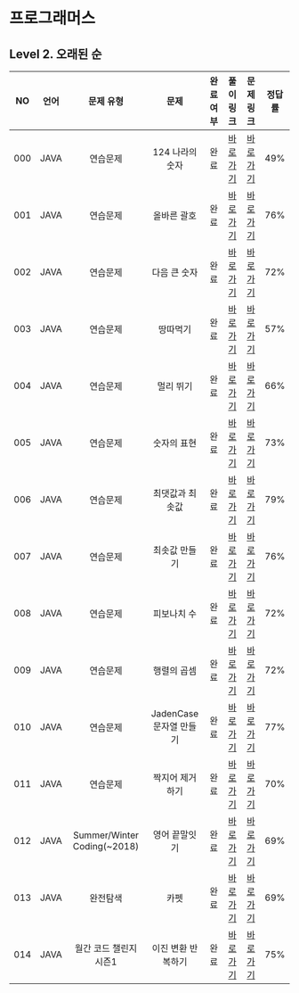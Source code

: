 # 프로그래머스

## Level 2. 오래된 순

|NO|언어|문제 유형|문제|완료 여부|풀이 링크|문제 링크|정답률|
|:--:|:--:|:--:|:--:|:--:|:--:|:--:|:--:|
|000|JAVA|연습문제|124 나라의 숫자|완료|[바로가기](https://github.com/kangsh9107/CodingTest-Study/blob/main/CodingTest-Java/src/main/java/programmers2/OneTwoFourCountry.java)|[바로가기](https://school.programmers.co.kr/learn/courses/30/lessons/12899)|49%|
|001|JAVA|연습문제|올바른 괄호|완료|[바로가기](https://github.com/kangsh9107/CodingTest-Study/blob/main/CodingTest-Java/src/main/java/programmers2/CorrectParentheses.java)|[바로가기](https://school.programmers.co.kr/learn/courses/30/lessons/12909)|76%|
|002|JAVA|연습문제|다음 큰 숫자|완료|[바로가기](https://github.com/kangsh9107/CodingTest-Study/blob/main/CodingTest-Java/src/main/java/programmers2/NextBiggerNumber.java)|[바로가기](https://school.programmers.co.kr/learn/courses/30/lessons/12911)|72%|
|003|JAVA|연습문제|땅따먹기|완료|[바로가기](https://github.com/kangsh9107/CodingTest-Study/blob/main/CodingTest-Java/src/main/java/programmers2/Hopscotch.java)|[바로가기](https://school.programmers.co.kr/learn/courses/30/lessons/12913)|57%|
|004|JAVA|연습문제|멀리 뛰기|완료|[바로가기](https://github.com/kangsh9107/CodingTest-Study/blob/main/CodingTest-Java/src/main/java/programmers2/LongJump.java)|[바로가기](https://school.programmers.co.kr/learn/courses/30/lessons/12914)|66%|
|005|JAVA|연습문제|숫자의 표현|완료|[바로가기](https://github.com/kangsh9107/CodingTest-Study/blob/main/CodingTest-Java/src/main/java/programmers2/RepresentationOfNumber.java)|[바로가기](https://school.programmers.co.kr/learn/courses/30/lessons/12924)|73%|
|006|JAVA|연습문제|최댓값과 최솟값|완료|[바로가기](https://github.com/kangsh9107/CodingTest-Study/blob/main/CodingTest-Java/src/main/java/programmers2/MaxMin.java)|[바로가기](https://school.programmers.co.kr/learn/courses/30/lessons/12939)|79%|
|007|JAVA|연습문제|최솟값 만들기|완료|[바로가기](https://github.com/kangsh9107/CodingTest-Study/blob/main/CodingTest-Java/src/main/java/programmers2/MakeMin.java)|[바로가기](https://school.programmers.co.kr/learn/courses/30/lessons/12941)|76%|
|008|JAVA|연습문제|피보나치 수|완료|[바로가기](https://github.com/kangsh9107/CodingTest-Study/blob/main/CodingTest-Java/src/main/java/programmers2/Fibonacci.java)|[바로가기](https://school.programmers.co.kr/learn/courses/30/lessons/12945)|72%|
|009|JAVA|연습문제|행렬의 곱셈|완료|[바로가기](https://github.com/kangsh9107/CodingTest-Study/blob/main/CodingTest-Java/src/main/java/programmers2/MatrixMultiplication.java)|[바로가기](https://school.programmers.co.kr/learn/courses/30/lessons/12949)|72%|
|010|JAVA|연습문제|JadenCase 문자열 만들기|완료|[바로가기](https://github.com/kangsh9107/CodingTest-Study/blob/main/CodingTest-Java/src/main/java/programmers2/JadenCase.java)|[바로가기](https://school.programmers.co.kr/learn/courses/30/lessons/12951)|77%|
|011|JAVA|연습문제|짝지어 제거하기|완료|[바로가기](https://github.com/kangsh9107/CodingTest-Study/blob/main/CodingTest-Java/src/main/java/programmers2/RemovePair.java)|[바로가기](https://school.programmers.co.kr/learn/courses/30/lessons/12973)|70%|
|012|JAVA|Summer/Winter Coding(~2018)|영어 끝말잇기|완료|[바로가기](https://github.com/kangsh9107/CodingTest-Study/blob/main/CodingTest-Java/src/main/java/programmers2/EnglishFollowUp.java)|[바로가기](https://school.programmers.co.kr/learn/courses/30/lessons/12981)|69%|
|013|JAVA|완전탐색|카펫|완료|[바로가기](https://github.com/kangsh9107/CodingTest-Study/blob/main/CodingTest-Java/src/main/java/programmers2/Carpet.java)|[바로가기](https://school.programmers.co.kr/learn/courses/30/lessons/42842)|69%|
|014|JAVA|월간 코드 챌린지 시즌1|이진 변환 반복하기|완료|[바로가기](https://github.com/kangsh9107/CodingTest-Study/blob/main/CodingTest-Java/src/main/java/programmers2/BinaryConversion.java)|[바로가기](https://school.programmers.co.kr/learn/courses/30/lessons/70129)|75%|